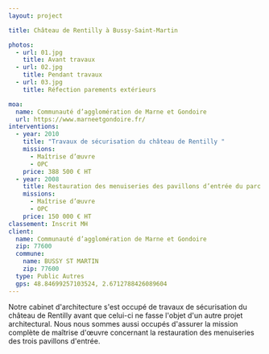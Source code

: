 ```yaml
---
layout: project

title: Château de Rentilly à Bussy-Saint-Martin

photos:
  - url: 01.jpg
    title: Avant travaux
  - url: 02.jpg
    title: Pendant travaux
  - url: 03.jpg
    title: Réfection parements extérieurs

moa:
  name: Communauté d’agglomération de Marne et Gondoire
  url: https://www.marneetgondoire.fr/
interventions:
  - year: 2010
    title: "Travaux de sécurisation du château de Rentilly "
    missions:
      - Maîtrise d’œuvre
      - OPC
    price: 388 500 € HT
  - year: 2008
    title: Restauration des menuiseries des pavillons d’entrée du parc
    missions:
      - Maîtrise d’œuvre
      - OPC
    price: 150 000 € HT
classement: Inscrit MH
client:
  name: Communauté d’agglomération de Marne et Gondoire
  zip: 77600
  commune:
    name: BUSSY ST MARTIN
    zip: 77600
  type: Public Autres
  gps: 48.84699257103524, 2.6712788426089604
---
```


Notre cabinet d'architecture s'est occupé de travaux de sécurisation du château
de Rentilly avant que celui-ci ne fasse l'objet d'un autre projet architectural.
Nous nous sommes aussi occupés d'assurer la mission complète de maîtrise d'œuvre
concernant la restauration des menuiseries des trois pavillons d'entrée.
